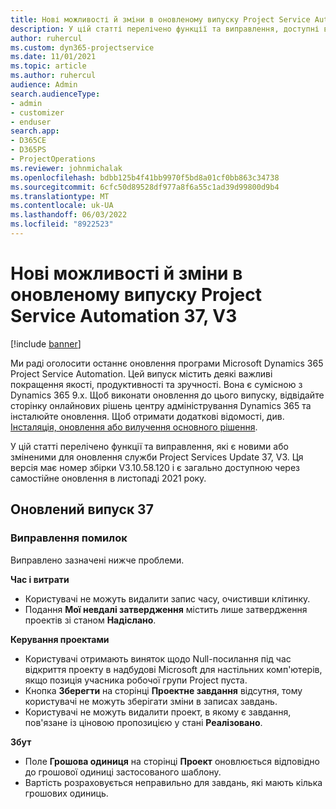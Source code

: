 ```yaml
---
title: Нові можливості й зміни в оновленому випуску Project Service Automation 37, V3
description: У цій статті перелічено функції та виправлення, доступні в Microsoft Dynamics 365 Project Service Automation оновленні випуску 37, V3.
author: ruhercul
ms.custom: dyn365-projectservice
ms.date: 11/01/2021
ms.topic: article
ms.author: ruhercul
audience: Admin
search.audienceType:
- admin
- customizer
- enduser
search.app:
- D365CE
- D365PS
- ProjectOperations
ms.reviewer: johnmichalak
ms.openlocfilehash: bdbb125b4f41bb9970f5bd8a01cf0bb863c34738
ms.sourcegitcommit: 6cfc50d89528df977a8f6a55c1ad39d99800d9b4
ms.translationtype: MT
ms.contentlocale: uk-UA
ms.lasthandoff: 06/03/2022
ms.locfileid: "8922523"
---
```

# <a name="whats-new-or-changed-in-project-service-automation-update-release-37-v3"></a>Нові можливості й зміни в оновленому випуску Project Service Automation 37, V3

[!include [banner](../includes/psa-now-project-operations.md)]

Ми раді оголосити останнє оновлення програми Microsoft Dynamics 365 Project Service Automation. Цей випуск містить деякі важливі покращення якості, продуктивності та зручності. Вона є сумісною з Dynamics 365 9.x. Щоб виконати оновлення до цього випуску, відвідайте сторінку онлайнових рішень центру адміністрування Dynamics 365 та інсталюйте оновлення. Щоб отримати додаткові відомості, див. [Інсталяція, оновлення або вилучення основного рішення](/power-platform/admin/install-remove-preferred-solution).

У цій статті перелічено функції та виправлення, які є новими або зміненими для оновлення служби Project Services Update 37, V3. Ця версія має номер збірки V3.10.58.120 і є загально доступною через самостійне оновлення в листопаді 2021 року.

## <a name="update-release-37"></a>Оновлений випуск 37

### <a name="bug-fixes"></a>Виправлення помилок

Виправлено зазначені нижче проблеми.

**Час і витрати**
- Користувачі не можуть видалити запис часу, очистивши клітинку.
- Подання **Мої невдалі затвердження** містить лише затвердження проектів зі станом **Надіслано**.

**Керування проектами**
- Користувачі отримають виняток щодо Null-посилання під час відкриття проекту в надбудові Microsoft для настільних комп'ютерів, якщо позиція учасника робочої групи Project пуста.
- Кнопка **Зберегти** на сторінці **Проектне завдання** відсутня, тому користувачі не можуть зберігати зміни в записах завдань.
- Користувачі не можуть видалити проект, в якому є завдання, пов'язане із ціновою пропозицією у стані **Реалізовано**.

**Збут**
- Поле **Грошова одиниця** на сторінці **Проект** оновлюється відповідно до грошової одиниці застосованого шаблону.
- Вартість розраховується неправильно для завдань, які мають кілька грошових одиниць.
